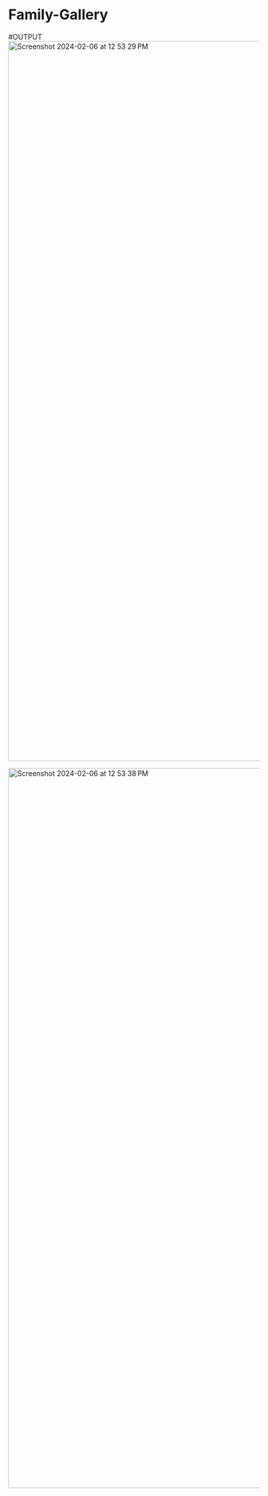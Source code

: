 # Family-Gallery

#OUTPUT
<img width="1440" alt="Screenshot 2024-02-06 at 12 53 29 PM" src="https://github.com/manikant97/Family-Gallery/assets/152617394/ae23cef3-754c-41c0-9ac3-d995f4c9590a">

<img width="1440" alt="Screenshot 2024-02-06 at 12 53 38 PM" src="https://github.com/manikant97/Family-Gallery/assets/152617394/8b1a010d-4bd2-4789-a520-ddb201080716">


